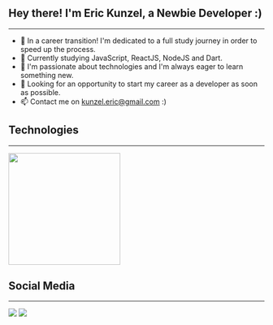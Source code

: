 ## Hey there! I'm Eric Kunzel, a Newbie Developer :)
-------------------------------------------------------------------------------------------------------------------------------------------------------------------------
- 🔭 In a career transition! I'm dedicated to a full study journey in order to speed up the process.
- 🌱 Currently studying JavaScript, ReactJS, NodeJS and Dart.
- 👯 I'm passionate about technologies and I'm always eager to learn something new.
- 🤔 Looking for an opportunity to start my career as a developer as soon as possible.
- 📫 Contact me on kunzel.eric@gmail.com :)

## Technologies
-------------------------------------------------------------------------------------------------------------------------------------------------------------------------
<div align="left">
  <a href="https://github.com/kunzeleric">
  <img height="220em" src="https://www.kindpng.com/picc/m/78-787343_html5-css-javascript-html-css-js-icon-hd.png"/>
  </a>
</div>

## Social Media
-------------------------------------------------------------------------------------------------------------------------------------------------------------------------
<div align="left"> 
   <a href = "mailto:kunzel.eric@gmail.com"><img src="https://img.shields.io/badge/-Gmail-%23333?style=for-the-badge&logo=gmail&logoColor=white" target="_blank"></a>
   <a href="https://www.linkedin.com/in/eric-edward-k%C3%BCnzel-0b139574/" target="_blank"><img src="https://img.shields.io/badge/-LinkedIn-%230077B5?style=for-the-badge&logo=linkedin&logoColor=white" target="_blank"></a> 
 </div>
